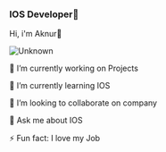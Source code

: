### IOS Developer👋


Hi, i'm Aknur👋

![Unknown](https://user-images.githubusercontent.com/47109731/108204924-98cea780-714e-11eb-9be1-247702645ea9.jpg)


🔭 I’m currently working on Projects

🌱 I’m currently learning IOS

👯 I’m looking to collaborate on company

💬 Ask me about IOS

⚡ Fun fact: I love my Job
